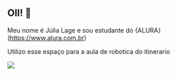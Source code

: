 ## OII! 👋

Meu nome é Júlia Lage e sou estudante do {ALURA}(https://www.alura.com.br)

Utilizo esse espaço para a aula de robotica do itinerario


![](https://tenor.com/pt-BR/view/bye-bye-gif-17512544869401529141)

